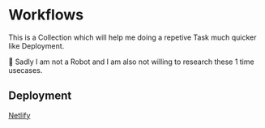 # Workflows

This is a Collection which will help me doing a repetive Task much quicker like Deployment.

🙂 Sadly I am not a Robot and I am also not willing to research these 1 time usecases.

## Deployment

[Netlify]("deployment/Netlify.md")
